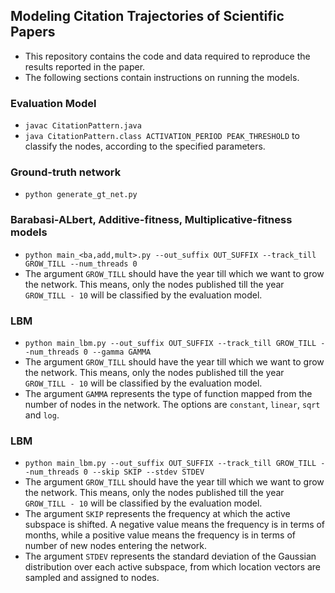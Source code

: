 ## Modeling Citation Trajectories of Scientific Papers
* This repository contains the code and data required to reproduce the results reported in the paper.
* The following sections contain instructions on running the models.

### Evaluation Model
* `javac CitationPattern.java`
* `java CitationPattern.class ACTIVATION_PERIOD PEAK_THRESHOLD` to classify the nodes, according to the specified parameters.

### Ground-truth network
* `python generate_gt_net.py`

### Barabasi-ALbert, Additive-fitness, Multiplicative-fitness models
* `python main_<ba,add,mult>.py --out_suffix OUT_SUFFIX --track_till GROW_TILL --num_threads 0`
* The argument `GROW_TILL` should have the year till which we want to grow the network. This means, only the nodes published till the year `GROW_TILL - 10` will be classified by the evaluation model.

### LBM
* `python main_lbm.py --out_suffix OUT_SUFFIX --track_till GROW_TILL --num_threads 0 --gamma GAMMA`
* The argument `GROW_TILL` should have the year till which we want to grow the network. This means, only the nodes published till the year `GROW_TILL - 10` will be classified by the evaluation model.
* The argument `GAMMA` represents the type of function mapped from the number of nodes in the network. The options are `constant`, `linear`, `sqrt` and `log`.

### LBM
* `python main_lbm.py --out_suffix OUT_SUFFIX --track_till GROW_TILL --num_threads 0 --skip SKIP --stdev STDEV`
* The argument `GROW_TILL` should have the year till which we want to grow the network. This means, only the nodes published till the year `GROW_TILL - 10` will be classified by the evaluation model.
* The argument `SKIP` represents the frequency at which the active subspace is shifted. A negative value means the frequency is in terms of months, while a positive value means the frequency is in terms of number of new nodes entering the network.
* The argument `STDEV` represents the standard deviation of the Gaussian distribution over each active subspace, from which location vectors are sampled and assigned to nodes.